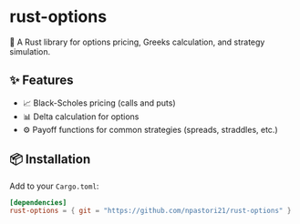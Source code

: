 # rust-options

🦀 A Rust library for options pricing, Greeks calculation, and strategy simulation.

## ✨ Features

- 📈 Black-Scholes pricing (calls and puts)
- 📊 Delta calculation for options
- ⚙️ Payoff functions for common strategies (spreads, straddles, etc.)

## 📦 Installation

Add to your `Cargo.toml`:
```toml
[dependencies]
rust-options = { git = "https://github.com/npastori21/rust-options" }

